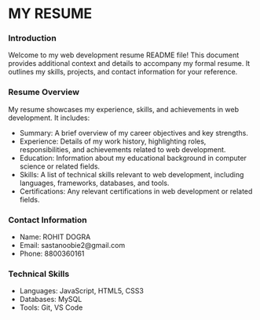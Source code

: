 # MY RESUME

 <h3>Introduction</h3>
Welcome to my web development resume README file! This document provides additional context and details to accompany my formal resume. It outlines my skills, projects, and contact information for your reference.

<h3>Resume Overview</h3>
My resume showcases my experience, skills, and achievements in web development. It includes:
<ul>
<li>Summary: A brief overview of my career objectives and key strengths.</li>
<li>Experience: Details of my work history, highlighting roles, responsibilities, and achievements related to web development.</li>
<li>Education: Information about my educational background in computer science or related fields.</li>
<li>Skills: A list of technical skills relevant to web development, including languages, frameworks, databases, and tools.</li>
<li>Certifications: Any relevant certifications in web development or related fields.</li>

</ul>

<h3>Contact Information</h3>
<ul>
<li>Name: ROHIT DOGRA</li>
<li>Email: sastanoobie2@gmail.com</li>
<li>Phone: 8800360161</li>
</ul>

<h3>Technical Skills</h3>
<ul>
<li>Languages: JavaScript, HTML5, CSS3</li>
<li>Databases: MySQL</li>
<li>Tools: Git, VS Code</li>
</ul>